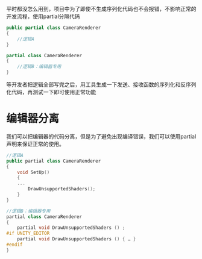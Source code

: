 平时都没怎么用到，项目中为了即使不生成序列化代码也不会报错，不影响正常的开发流程，使用partial分隔代码
```c#
public partial class CameraRenderer
{
	//逻辑A
}

partial class CameraRenderer
{
	//逻辑B：编辑器专用
}
```
等开发者把逻辑全部写完之后，用工具生成一下发送、接收函数的序列化和反序列化代码，再测试一下即可使用正常功能

# 编辑器分离

我们可以把编辑器的代码分离，但是为了避免出现编译错误，我们可以使用partial声明来保证正常的使用。
```c++
//逻辑A
public partial class CameraRenderer
{
	void SetUp()
	{
	...
		DrawUnsupportedShaders();
	}
}

//逻辑B：编辑器专用
partial class CameraRenderer
{
	partial void DrawUnsupportedShaders () ;
#if UNITY_EDITOR
	partial void DrawUnsupportedShaders () { … }
#endif
}
```